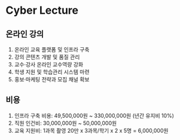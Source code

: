 # Cyber Lecture

## 온라인 강의
1. 온라인 교육 플랫폼 및 인프라 구축
2. 강의 콘텐츠 개발 및 품질 관리
3. 교수·강사 온라인 교수역량 강화
4. 학생 지원 및 학습관리 시스템 마련
5. 홍보·마케팅 전략과 모집 채널 확보

## 비용
1. 인프라 구축 비용: 49,500,000원 ~ 330,000,000원 (년간 유지비 10%)
2. 직원 인건비: 30,000,000원 ~ 50,000,000원
3. 교육 지원비: 1과목 촬영 20만 x 3과목/학기 x 2 x 5명 = 6,000,000원
